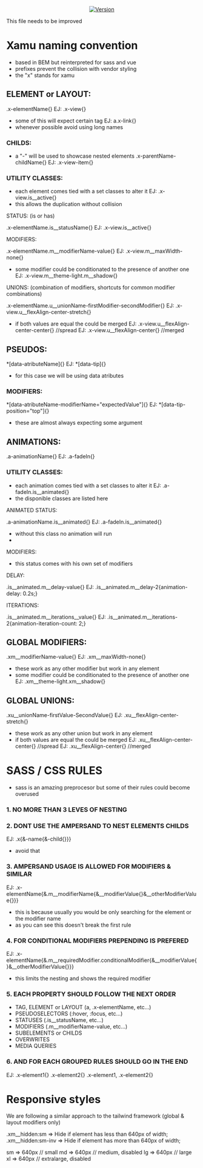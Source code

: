 <p align="center">
<a href="https://www.npmjs.com/package/@xamu-co/styles">
<img src="https://img.shields.io/npm/v/@xamu-co/styles.svg?sanitize=true" alt="Version">
</a>
</p>

This file needs to be improved

# Xamu naming convention

- based in BEM but reinterpreted for sass and vue
- prefixes prevent the collision with vendor styling
- the "x" stands for xamu

## ELEMENT or LAYOUT:

.x-elementName{}
EJ: .x-view{}
- some of this will expect certain tag
EJ: a.x-link{}
- whenever possible avoid using long names

### CHILDS:
- a "-" will be used to showcase nested elements
.x-parentName-childName{}
EJ: .x-view-item{}

### UTILITY CLASSES:

- each element comes tied with a set classes to alter it
EJ: .x-view.is__active{}
- this allows the duplication without collision

STATUS: (is or has)

.x-elementName.is__statusName{}
EJ: .x-view.is__active{}

MODIFIERS:

.x-elementName.m__modifierName-value{}
EJ: .x-view.m__maxWidth-none{}
- some modifier could be conditionated to the presence of another one
EJ: .x-view.m__theme-light.m__shadow{}

UNIONS: (combination of modifiers, shortcuts for common modifier combinations)

.x-elementName.u__unionName-firstModifier-secondModifier{}
EJ: .x-view.u__flexAlign-center-stretch{}
- if both values are equal the could be merged
EJ: .x-view.u__flexAlign-center-center{} //spread
EJ: .x-view.u__flexAlign-center{} //merged

## PSEUDOS:

*[data-atributeName]{}
EJ: *[data-tip]{}
- for this case we will be using data atributes

### MODIFIERS:

*[data-atributeName-modifierName="expectedValue"]{}
EJ: *[data-tip-position="top"]{}
- these are almost always expecting some argument

## ANIMATIONS:

.a-animationName{}
EJ: .a-fadeIn{}

### UTILITY CLASSES:

- each animation comes tied with a set classes to alter it
EJ: .a-fadeIn.is__animated{}
- the disponible classes are listed here

ANIMATED STATUS:

.a-animationName.is__animated{}
EJ: .a-fadeIn.is__animated{}
- without this class no animation will run
- 
MODIFIERS:

- this status comes with his own set of modifiers

DELAY:

.is__animated.m__delay-value{}
EJ: .is__animated.m__delay-2{animation-delay: 0.2s;}

ITERATIONS:

.is__animated.m__iterations__value{}
EJ: .is__animated.m__iterations-2{animation-iteration-count: 2;}

## GLOBAL MODIFIERS:

.xm__modifierName-value{}
EJ: .xm__maxWidth-none{}
- these work as any other modifier but work in any element
- some modifier could be conditionated to the presence of another one
EJ: .xm__theme-light.xm__shadow{}

## GLOBAL UNIONS:

.xu__unionName-firstValue-SecondValue{}
EJ: .xu__flexAlign-center-stretch{}
- these work as any other union but work in any element
- if both values are equal the could be merged
EJ: .xu__flexAlign-center-center{} //spread
EJ: .xu__flexAlign-center{} //merged

# SASS / CSS RULES

- sass is an amazing preprocesor but some of their rules could become overused

### 1. NO MORE THAN 3 LEVES OF NESTING

### 2. DONT USE THE AMPERSAND TO NEST ELEMENTS CHILDS

EJ: .x{&-name{&-child{}}}
- avoid that

### 3. AMPERSAND USAGE IS ALLOWED FOR MODIFIERS & SIMILAR

EJ: .x-elementName{&.m__modifierName{&__modifierValue{}&__otherModifierValue{}}}
- this is because usually you would be only searching for the element or the modifier name
- as you can see this doesn't break the first rule

### 4. FOR CONDITIONAL MODIFIERS PREPENDING IS PREFERED

EJ: 
.x-elementName{&.m__requiredModifier.conditionalModifier{&__modifierValue{}&__otherModifierValue{}}}
- this limits the nesting and shows the required modifier

### 5. EACH PROPERTY SHOULD FOLLOW THE NEXT ORDER

- TAG, ELEMENT or LAYOUT (a, .x-elementName, etc...)
- PSEUDOSELECTORS (:hover, :focus, etc...)
- STATUSES (.is__statusName, etc...)
- MODIFIERS (.m__modifierName-value, etc...)
- SUBELEMENTS or CHILDS
- OVERWRITES
- MEDIA QUERIES

### 6. AND FOR EACH GROUPED RULES SHOULD GO IN THE END

EJ: .x-element1{}
.x-element2{}
.x-element1, .x-element2{}


# Responsive styles

We are following a similar approach to the tailwind framework (global & layout modifiers only)

.xm__hidden:sm => Hide if element has less than 640px of width;
.xm__hidden:sm-inv => Hide if element has more than 640px of width;

sm => 640px // small
md => 640px // medium, disabled
lg => 640px // large
xl => 640px // extralarge, disabled